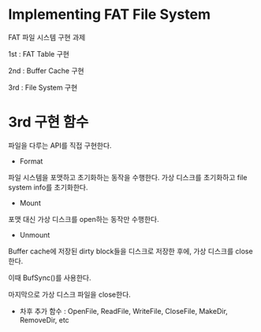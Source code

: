 # Implementing FAT File System

FAT 파일 시스템 구현 과제


1st : FAT Table 구현

2nd : Buffer Cache 구현

3rd : File System 구현


 # 3rd 구현 함수
 파일을 다루는 API를 직접 구현한다.
 
 - Format
 
 파일 시스템을 포맷하고 초기화하는 동작을 수행한다. 가상 디스크를 초기화하고 file system info를 초기화한다.
 
 - Mount
 
 포맷 대신 가상 디스크를 open하는 동작만 수행한다. 
 
 - Unmount
 
 Buffer cache에 저장된 dirty block들을 디스크로 저장한 후에, 가상 디스크를 close 한다. 
 
 이때 BufSync()를 사용한다. 
          
 마지막으로 가상 디스크 파일을 close한다.
 
 
 
 
 - 차후 추가 함수 : OpenFile, ReadFile, WriteFile, CloseFile, MakeDir, RemoveDir, etc
